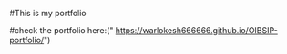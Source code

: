 #This is my portfolio

#check the portfolio here:(" https://warlokesh666666.github.io/OIBSIP-portfolio/")

